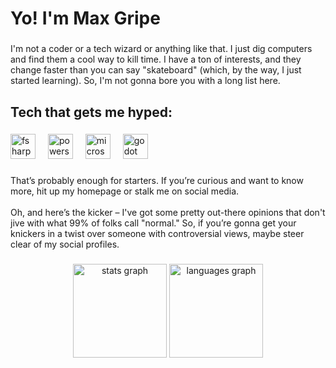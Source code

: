 <h1 align="left">Yo! I'm Max Gripe</h1>

###

<p align="left">I'm not a coder or a tech wizard or anything like that. I just dig computers and find them a cool way to kill time. I have a ton of interests, and they change faster than you can say "skateboard" (which, by the way, I just started learning). So, I'm not gonna bore you with a long list here.</p>

###

<h2 align="left">Tech that gets me hyped:</h2>

###

<div align="left">
  <img src="https://cdn.jsdelivr.net/gh/devicons/devicon/icons/fsharp/fsharp-original.svg" height="40" alt="fsharp logo"  />
  <img width="12" />
  <img src="https://cdn.simpleicons.org/powershell/5391FE" height="40" alt="powershell logo"  />
  <img width="12" />
  <img src="https://cdn.simpleicons.org/microsoftsqlserver/CC2927" height="40" alt="microsoftsqlserver logo"  />
  <img width="12" />
  <img src="https://cdn.simpleicons.org/godotengine/478CBF" height="40" alt="godot logo"  />
</div>

###

<p align="left">That’s probably enough for starters. If you’re curious and want to know more, hit up my homepage or stalk me on social media.<br><br>Oh, and here’s the kicker – I've got some pretty out-there opinions that don't jive with what 99% of folks call "normal." So, if you’re gonna get your knickers in a twist over someone with controversial views, maybe steer clear of my social profiles.</p>

###

<div align="center">
  <img src="https://github-readme-stats.vercel.app/api?username=MaxGripe&hide_title=false&hide_rank=false&show_icons=true&include_all_commits=true&count_private=true&disable_animations=false&theme=dracula&locale=en&hide_border=false&order=1" height="150" alt="stats graph"  />
  <img src="https://github-readme-stats.vercel.app/api/top-langs?username=MaxGripe&locale=en&hide_title=false&layout=compact&card_width=320&langs_count=5&theme=dracula&hide_border=false&order=2" height="150" alt="languages graph"  />
</div>

###
